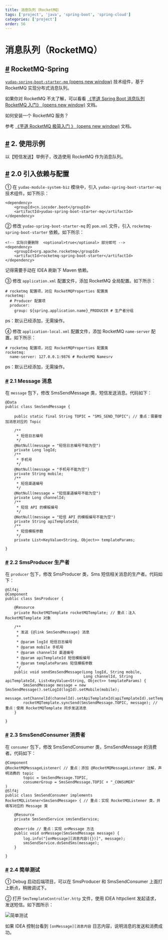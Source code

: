 ```yaml
---
title: 消息队列（RocketMQ）
tags: ['project', 'java', 'spring-boot', 'spring-cloud']
categories: ['project']
order: 56
---
```

# 消息队列（RocketMQ）

## [#](#rocketmq-spring) RocketMQ-Spring

 [`yudao-spring-boot-starter-mq`  (opens new window)](https://github.com/YunaiV/ruoyi-vue-pro/blob/master/yudao-framework/yudao-spring-boot-starter-mq/) 技术组件，基于 RocketMQ 实现分布式消息队列。

 如果你对 RocketMQ 不太了解，可以看看 [《芋道 Spring Boot 消息队列 RocketMQ 入门》  (opens new window)](https://www.iocoder.cn/Spring-Boot/RocketMQ/?yudao) 文档。

 如何安装一个 RocketMQ 服务？

 参考 [《芋道 RocketMQ 极简入门 》  (opens new window)](https://www.iocoder.cn/RocketMQ/install/?yudao) 文档。

 ## [#](#_2-使用示例) 2. 使用示例

 以【短信发送】举例子，改造使用 RocketMQ 作为消息队列。

 ## [#](#_2-0-引入依赖与配置) 2.0 引入依赖与配置

 ① 在 `yudao-module-system-biz` 模块中，引入 `yudao-spring-boot-starter-mq` 技术组件。如下所示：

 
```
<dependency>
    <groupId>cn.iocoder.boot</groupId>
    <artifactId>yudao-spring-boot-starter-mq</artifactId>
</dependency>

```
② 修改 `yudao-spring-boot-starter-mq` 的 `pom.xml` 文件，引入 `rocketmq-spring-boot-starter` 依赖。如下所示：

 
```
<!-- 实际只要删除  <optional>true</optional> 部分即可 -->
<dependency>
    <groupId>org.apache.rocketmq</groupId>
    <artifactId>rocketmq-spring-boot-starter</artifactId>
</dependency>

```
记得需要手动在 IDEA 刷新下 Maven 依赖。

 ③ 修改 `application.xml` 配置文件，添加 RocketMQ 全局配置。如下所示：

 
```
# rocketmq 配置项，对应 RocketMQProperties 配置类
rocketmq:
  # Producer 配置项
  producer:
    group: ${spring.application.name}_PRODUCER # 生产者分组

```
ps：默认已经添加，无需操作。

 ④ 修改 `application-local.xml` 配置文件，添加 RocketMQ `name-server` 配置。如下所示：

 
```
# rocketmq 配置项，对应 RocketMQProperties 配置类
rocketmq:
  name-server: 127.0.0.1:9876 # RocketMQ Namesrv

```
ps：默认已经添加，无需操作。

 ### [#](#_2-1-message-消息) 2.1 Message 消息

 在 `message` 包下，修改 SmsSendMessage 类，短信发送消息。代码如下：

 
```
@Data
public class SmsSendMessage {

    public static final String TOPIC = "SMS_SEND_TOPIC"; // 重点：需要增加消息对应的 Topic

    /**
     * 短信日志编号
     */
    @NotNull(message = "短信日志编号不能为空")
    private Long logId;
    /**
     * 手机号
     */
    @NotNull(message = "手机号不能为空")
    private String mobile;
    /**
     * 短信渠道编号
     */
    @NotNull(message = "短信渠道编号不能为空")
    private Long channelId;
    /**
     * 短信 API 的模板编号
     */
    @NotNull(message = "短信 API 的模板编号不能为空")
    private String apiTemplateId;
    /**
     * 短信模板参数
     */
    private List<KeyValue<String, Object>> templateParams;

}

```
### [#](#_2-2-smsproducer-生产者) 2.2 SmsProducer 生产者

 在 `producer` 包下，修改 SmsProducer 类，Sms 短信相关消息的生产者。代码如下：

 
```
@Slf4j
@Component
public class SmsProducer {

    @Resource
    private RocketMQTemplate rocketMQTemplate; // 重点：注入 RocketMQTemplate 对象

    /**
     * 发送 {@link SmsSendMessage} 消息
     *
     * @param logId 短信日志编号
     * @param mobile 手机号
     * @param channelId 渠道编号
     * @param apiTemplateId 短信模板编号
     * @param templateParams 短信模板参数
     */
    public void sendSmsSendMessage(Long logId, String mobile,
                                   Long channelId, String apiTemplateId, List<KeyValue<String, Object>> templateParams) {
        SmsSendMessage message = new SmsSendMessage().setLogId(logId).setMobile(mobile);
        message.setChannelId(channelId).setApiTemplateId(apiTemplateId).setTemplateParams(templateParams);
        rocketMQTemplate.syncSend(SmsSendMessage.TOPIC, message); // 重点：使用 RocketMQTemplate 同步发送消息
    }

}

```
### [#](#_2-3-smssendconsumer-消费者) 2.3 SmsSendConsumer 消费者

 在 `consumer` 包下，修改 SmsSendConsumer 类，SmsSendMessage 的消费者。代码如下：

 
```
@Component
@RocketMQMessageListener( // 重点：添加 @RocketMQMessageListener 注解，声明消费的 topic
        topic = SmsSendMessage.TOPIC,
        consumerGroup = SmsSendMessage.TOPIC + "_CONSUMER"
)
@Slf4j
public class SmsSendConsumer implements RocketMQListener<SmsSendMessage> { // 重点：实现 RocketMQListener 类，并填写对应的 Message 类

    @Resource
    private SmsSendService smsSendService;

    @Override // 重点：实现 onMessage 方法
    public void onMessage(SmsSendMessage message) {
        log.info("[onMessage][消息内容({})]", message);
        smsSendService.doSendSms(message);
    }

}

```
### [#](#_2-4-简单测试) 2.4 简单测试

 ① Debug 启动后端项目，可以在 SmsProducer 和 SmsSendConsumer 上面打上断点，稍微调试下。

 ② 打开 `SmsTemplateController.http` 文件，使用 IDEA httpclient 发起请求，发送短信。如下图所示：

 ![简单测试](https://doc.iocoder.cn/img/%E6%B6%88%E6%81%AF%E9%98%9F%E5%88%97/%E5%86%85%E5%AD%98/%E7%AE%80%E5%8D%95%E6%B5%8B%E8%AF%95.png)

 如果 IDEA 控制台看到 `[onMessage][消息内容` 日志内容，说明消息的发送和消费成功。

